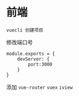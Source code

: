 # 前端



```
vuecli 创建项目
```

修改端口号

```
module.exports = {
    devServer: {
        port:3000
    }
}
```



添加 `vue-router` `vuex` `iview`

